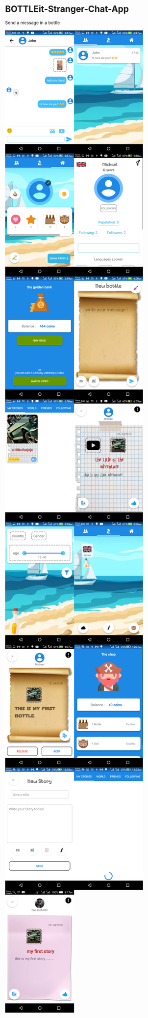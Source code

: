 # BOTTLEit-Stranger-Chat-App
Send a message in a bottle
<br/>
<br/>
<img align="left" width="225" height="400" src="screenshots/Screenshot_2019-04-10-17-57-11.png" />
<img align="left" width="225" height="400" src="screenshots/Screenshot_2019-04-10-17-57-21.png" />
<img align="left" width="225" height="400" src="screenshots/Screenshot_2019-04-10-17-57-37.png" />
<img align="left" width="225" height="400" src="screenshots/Screenshot_2019-04-10-17-58-59.png" />
<img align="left" width="225" height="400" src="screenshots/Screenshot_2019-04-10-17-59-27.png" />
<img align="left" width="225" height="400" src="screenshots/Screenshot_2019-04-10-18-00-06.png" />
<img align="left" width="225" height="400" src="screenshots/Screenshot_2019-04-10-18-00-30.png" />
<img align="left" width="225" height="400" src="screenshots/Screenshot_2019-04-10-18-03-22.png" />
<img align="left" width="225" height="400" src="screenshots/Screenshot_2019-04-10-18-05-40.png" />
<img align="left" width="225" height="400" src="screenshots/Screenshot_2019-04-10-18-06-59.png" />
<img align="left" width="225" height="400" src="screenshots/Screenshot_2019-04-10-18-07-17.png" />
<img align="left" width="225" height="400" src="screenshots/Screenshot_2019-04-23-00-01-58.png" />
<img align="left" width="225" height="400" src="screenshots/Screenshot_2019-04-23-00-02-11.png" />
<img align="left" width="225" height="400" src="screenshots/Screenshot_2019-04-23-00-02-20.png" />
<img align="left" width="225" height="400" src="screenshots/Screenshot_2019-04-23-09-17-09.png" />
